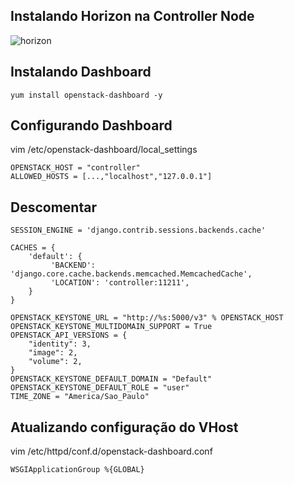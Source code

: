 ## Instalando Horizon na Controller Node

![horizon](https://git.garr.it/uploads/-/system/project/avatar/70/OpenStack_Project_Horizon_vertical.jpg)

## Instalando Dashboard
```SH
yum install openstack-dashboard -y
```

## Configurando Dashboard
vim /etc/openstack-dashboard/local_settings

```SH
OPENSTACK_HOST = "controller"
ALLOWED_HOSTS = [...,"localhost","127.0.0.1"]
```

## Descomentar 
```SH
SESSION_ENGINE = 'django.contrib.sessions.backends.cache'

CACHES = {
    'default': {
         'BACKEND': 'django.core.cache.backends.memcached.MemcachedCache',
         'LOCATION': 'controller:11211',
    }
}

OPENSTACK_KEYSTONE_URL = "http://%s:5000/v3" % OPENSTACK_HOST
OPENSTACK_KEYSTONE_MULTIDOMAIN_SUPPORT = True
OPENSTACK_API_VERSIONS = {
    "identity": 3,
    "image": 2,
    "volume": 2,
}
OPENSTACK_KEYSTONE_DEFAULT_DOMAIN = "Default"
OPENSTACK_KEYSTONE_DEFAULT_ROLE = "user"
TIME_ZONE = "America/Sao_Paulo"
```

## Atualizando configuração do VHost
vim /etc/httpd/conf.d/openstack-dashboard.conf
```SH
WSGIApplicationGroup %{GLOBAL}
```

